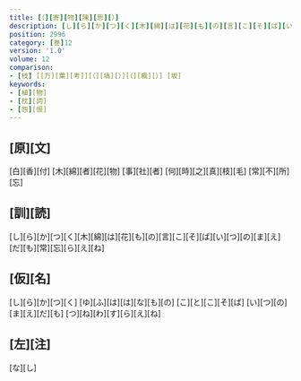 ```yaml
---
title: [（][寄][物][陳][思][）]
description: [し][ら][か][つ][く][木][綿][は][花][も][の][言][こ][そ][ば][い][つ][の][ま][え][だ][も][常][忘][ら][え][ね]
position: 2996
category: [巻]12
version: '1.0'
volume: 12
comparison:
- [枝] [[万][葉][考]][（][塙][）][（][楓][）] [坂]
keywords:
- [植][物]
- [枕][詞]
- [怨][恨]
---
```


## [原][文]

[白][香][付] [木][綿][者][花][物] [事][社][者] [何][時][之][真][枝][毛] [常][不][所][忘]

## [訓][読]

[し][ら][か][つ][く][木][綿][は][花][も][の][言][こ][そ][ば][い][つ][の][ま][え][だ][も][常][忘][ら][え][ね]

## [仮][名]

[し][ら][か][つ][く] [ゆ][ふ][は][は][な][も][の] [こ][と][こ][そ][ば] [い][つ][の][ま][え][だ][も] [つ][ね][わ][す][ら][え][ね]

## [左][注]

[な][し]
